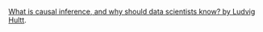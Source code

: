 
[ What is causal inference, and why should data scientists know? by Ludvig Hultt]([https://www.youtube.com/watch?v=dFp2Ou52-po](https://www.youtube.com/watch?v=dFp2Ou52-po)).


